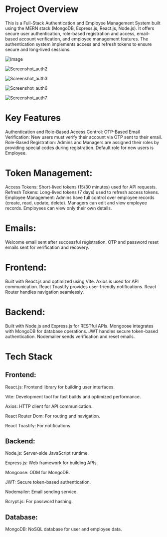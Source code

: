 # Project Overview
This is a Full-Stack Authentication and Employee Management System built using the MERN stack (MongoDB, Express.js, React.js, Node.js). 
It offers secure user authentication, role-based registration and access, email-based account verification, and employee management features. 
The authentication system implements access and refresh tokens to ensure secure and long-lived sessions.

![Image](https://github.com/user-attachments/assets/22cf765c-cea5-430a-afd1-b8fc924da29d)

![Screenshot_auth2](https://github.com/user-attachments/assets/2ab135e1-f745-4334-92e1-86c66eb33a79)

![Screenshot_auth3](https://github.com/user-attachments/assets/6255cb77-ccf2-4696-af9c-3f33c133a0b0)

![Screenshot_auth6](https://github.com/user-attachments/assets/86a4cc12-ddbf-4edb-b6bc-fbb1fbea75a8)

![Screenshot_auth7](https://github.com/user-attachments/assets/bc5caaca-1380-4023-86c5-0322e168fe11)

# Key Features
Authentication and Role-Based Access Control:
OTP-Based Email Verification: New users must verify their account via OTP sent to their email.
Role-Based Registration:
Admins and Managers are assigned their roles by providing special codes during registration.
Default role for new users is Employee.

# Token Management:
Access Tokens: Short-lived tokens (15/30 minutes) used for API requests.
Refresh Tokens: Long-lived tokens (7 days) used to refresh access tokens.
Employee Management:
Admins have full control over employee records (create, read, update, delete).
Managers can edit and view employee records.
Employees can view only their own details.
# Emails:
Welcome email sent after successful registration.
OTP and password reset emails sent for verification and recovery.

# Frontend:
Built with React.js and optimized using Vite.
Axios is used for API communication.
React Toastify provides user-friendly notifications.
React Router handles navigation seamlessly.

# Backend:
Built with Node.js and Express.js for RESTful APIs.
Mongoose integrates with MongoDB for database operations.
JWT handles secure token-based authentication.
Nodemailer sends verification and reset emails.

# Tech Stack

## Frontend:
React.js: Frontend library for building user interfaces.

Vite: Development tool for fast builds and optimized performance.

Axios: HTTP client for API communication.

React Router Dom: For routing and navigation.

React Toastify: For notifications.

## Backend:
Node.js: Server-side JavaScript runtime.

Express.js: Web framework for building APIs.

Mongoose: ODM for MongoDB.

JWT: Secure token-based authentication.

Nodemailer: Email sending service.

Bcrypt.js: For password hashing.

## Database:
MongoDB: NoSQL database for user and employee data.
